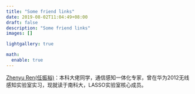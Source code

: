 ```yaml
---
title: "Some friend links"
date: 2019-08-02T11:04:49+08:00
draft: false
description: "Some friend links"
images: []

lightgallery: true

math:
  enable: true
---
```


[Zhenyu Ren(任振裕)](https://rzy0901.github.io/)：本科大佬同学，通信感知一体化专家，曾在华为2012无线感知实验室实习，现就读于南科大，LASSO实验室核心成员。